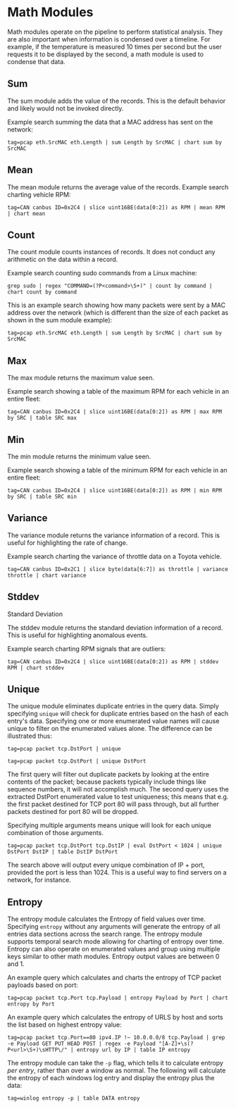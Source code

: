 # Math Modules

Math modules operate on the pipeline to perform statistical analysis. They are also important when information is condensed over a timeline. For example, if the temperature is measured 10 times per second but the user requests it to be displayed by the second, a math module is used to condense that data.

## Sum

The sum module adds the value of the records. This is the default behavior and likely would not be invoked directly.

Example search summing the data that a MAC address has sent on the network:

```
tag=pcap eth.SrcMAC eth.Length | sum Length by SrcMAC | chart sum by SrcMAC
```

## Mean

The mean module returns the average value of the records.
Example search charting vehicle RPM:

```
tag=CAN canbus ID=0x2C4 | slice uint16BE(data[0:2]) as RPM | mean RPM | chart mean
```

## Count

The count module counts instances of records. It does not conduct any arithmetic on the data within a record.

Example search counting sudo commands from a Linux machine:

```
grep sudo | regex "COMMAND=(?P<command>\S+)" | count by command | chart count by command
```

This is an example search showing how many packets were sent by a MAC address over the network (which is different than the size of each packet as shown in the sum module example):

```
tag=pcap eth.SrcMAC eth.Length | sum Length by SrcMAC | chart sum by SrcMAC
```

## Max

The max module returns the maximum value seen.

Example search showing a table of the maximum RPM for each vehicle in an entire fleet:

```
tag=CAN canbus ID=0x2C4 | slice uint16BE(data[0:2]) as RPM | max RPM by SRC | table SRC max
```

## Min

The min module returns the minimum value seen.

Example search showing a table of the minimum RPM for each vehicle in an entire fleet:

```
tag=CAN canbus ID=0x2C4 | slice uint16BE(data[0:2]) as RPM | min RPM by SRC | table SRC min
```

## Variance

The variance module returns the variance information of a record. This is useful for highlighting the rate of change.

Example search charting the variance of throttle data on a Toyota vehicle.

```
tag=CAN canbus ID=0x2C1 | slice byte(data[6:7]) as throttle | variance throttle | chart variance
```

## Stddev

Standard Deviation

The stddev module returns the standard deviation information of a record. This is useful for highlighting anomalous events.

Example search charting RPM signals that are outliers:

```
tag=CAN canbus ID=0x2C4 | slice uint16BE(data[0:2]) as RPM | stddev RPM | chart stddev
```

## Unique

The unique module eliminates duplicate entries in the query data. Simply specifying `unique` will check for duplicate entries based on the hash of each entry's data. Specifying one or more enumerated value names will cause unique to filter on the enumerated values alone. The difference can be illustrated thus:

```
tag=pcap packet tcp.DstPort | unique
```

```
tag=pcap packet tcp.DstPort | unique DstPort
```

The first query will filter out duplicate packets by looking at the entire contents of the packet; because packets typically include things like sequence numbers, it will not accomplish much. The second query uses the extracted DstPort enumerated value to test uniqueness; this means that e.g. the first packet destined for TCP port 80 will pass through, but all further packets destined for port 80 will be dropped.

Specifying multiple arguments means unique will look for each unique combination of those arguments.

```
tag=pcap packet tcp.DstPort tcp.DstIP | eval DstPort < 1024 | unique DstPort DstIP | table DstIP DstPort
```

The search above will output every unique combination of IP + port, provided the port is less than 1024. This is a useful way to find servers on a network, for instance.

## Entropy

The entropy module calculates the Entropy of field values over time.  Specifying `entropy` without any arguments will generate the entropy of all entries data sections across the search range.  The entropy module supports temporal search mode allowing for charting of entropy over time.  Entropy can also operate on enumerated values and group using multiple keys similar to other math modules.  Entropy output values are between 0 and 1.

An example query which calculates and charts the entropy of TCP packet payloads based on port:

```
tag=pcap packet tcp.Port tcp.Payload | entropy Payload by Port | chart entropy by Port
```

An example query which calculates the entropy of URLS by host and sorts the list based on highest entropy value:

```
tag=pcap packet tcp.Port==80 ipv4.IP !~ 10.0.0.0/8 tcp.Payload | grep -e Payload GET PUT HEAD POST | regex -e Payload "[A-Z]+\s(?P<url>\S+)\sHTTP\/" | entropy url by IP | table IP entropy
```

The entropy module can take the `-p` flag, which tells it to calculate entropy *per entry*, rather than over a window as normal. The following will calculate the entropy of each windows log entry and display the entropy plus the data:

```
tag=winlog entropy -p | table DATA entropy
```
